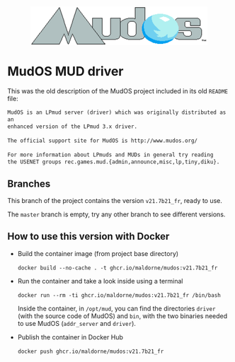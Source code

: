 <p align="center">
  <img width="400" alt="MudOS logo" src="/mudos_logo.webp">
</p>

# MudOS MUD driver

This was the old description of the MudOS project included in its old `README` file:

```
MudOS is an LPmud server (driver) which was originally distributed as an
enhanced version of the LPmud 3.x driver.

The official support site for MudOS is http://www.mudos.org/

For more information about LPmuds and MUDs in general try reading
the USENET groups rec.games.mud.{admin,announce,misc,lp,tiny,diku}.
```

## Branches

This branch of the project contains the version `v21.7b21_fr`, ready to use.

The `master` branch is empty, try any other branch to see different versions.

## How to use this version with Docker

- Build the container image (from project base directory)

  `docker build --no-cache . -t ghcr.io/maldorne/mudos:v21.7b21_fr`

- Run the container and take a look inside using a terminal

  `docker run --rm -ti ghcr.io/maldorne/mudos:v21.7b21_fr /bin/bash`

  Inside the container, in `/opt/mud`, you can find the directories `driver` 
  (with the source code of MudOS) and `bin`, with the two binaries needed
  to use MudOS (`addr_server` and `driver`).

- Publish the container in Docker Hub

  `docker push ghcr.io/maldorne/mudos:v21.7b21_fr`
